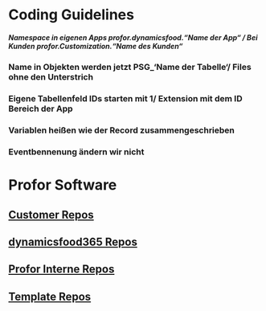 # Coding Guidelines
##### Namespace in eigenen Apps profor.dynamicsfood.“Name der App“ / Bei Kunden profor.Customization.“Name des Kunden“
### Name in Objekten werden jetzt PSG_‘Name der Tabelle‘/ Files ohne den Unterstrich
### Eigene Tabellenfeld IDs starten mit 1/ Extension mit dem ID Bereich der App
### Variablen heißen wie der Record zusammengeschrieben
### Eventbennenung ändern wir nicht

# Profor Software

## [Customer Repos](https://github.com/orgs/profor-software/repositories?q=Customer&type=all&language=&sort=) 

## [dynamicsfood365 Repos](https://github.com/orgs/profor-software/repositories?q=dynamicsfood365&type=all&language=&sort=)

## [Profor Interne Repos](https://github.com/orgs/profor-software/repositories?q=Profor&type=all&language=&sort=) 

## [Template Repos](https://github.com/orgs/profor-software/repositories?q=Template&type=all&language=&sort=) 
